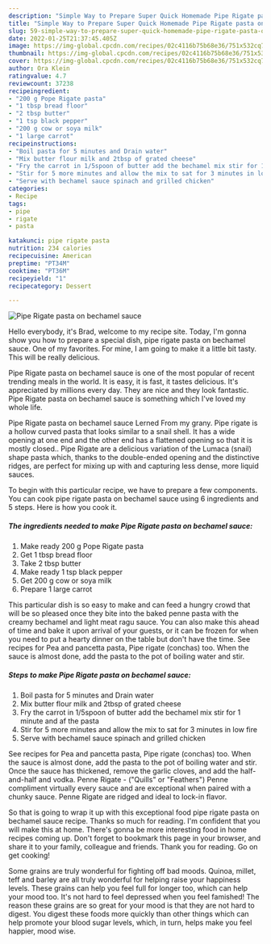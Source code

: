 ```yaml
---
description: "Simple Way to Prepare Super Quick Homemade Pipe Rigate pasta on bechamel sauce"
title: "Simple Way to Prepare Super Quick Homemade Pipe Rigate pasta on bechamel sauce"
slug: 59-simple-way-to-prepare-super-quick-homemade-pipe-rigate-pasta-on-bechamel-sauce
date: 2022-01-25T21:37:45.405Z
image: https://img-global.cpcdn.com/recipes/02c4116b75b68e36/751x532cq70/pipe-rigate-pasta-on-bechamel-sauce-recipe-main-photo.jpg
thumbnail: https://img-global.cpcdn.com/recipes/02c4116b75b68e36/751x532cq70/pipe-rigate-pasta-on-bechamel-sauce-recipe-main-photo.jpg
cover: https://img-global.cpcdn.com/recipes/02c4116b75b68e36/751x532cq70/pipe-rigate-pasta-on-bechamel-sauce-recipe-main-photo.jpg
author: Ora Klein
ratingvalue: 4.7
reviewcount: 37238
recipeingredient:
- "200 g Pope Rigate pasta"
- "1 tbsp bread floor"
- "2 tbsp butter"
- "1 tsp black pepper"
- "200 g cow or soya milk"
- "1 large carrot"
recipeinstructions:
- "Boil pasta for 5 minutes and Drain water"
- "Mix butter flour milk and 2tbsp of grated cheese"
- "Fry the carrot in 1/5spoon of butter add the bechamel mix stir for 1 minute and af the pasta"
- "Stir for 5 more minutes and allow the mix to sat for 3 minutes in low fire"
- "Serve with bechamel sauce spinach and grilled chicken"
categories:
- Recipe
tags:
- pipe
- rigate
- pasta

katakunci: pipe rigate pasta 
nutrition: 234 calories
recipecuisine: American
preptime: "PT34M"
cooktime: "PT36M"
recipeyield: "1"
recipecategory: Dessert

---
```



![Pipe Rigate pasta on bechamel sauce](https://img-global.cpcdn.com/recipes/02c4116b75b68e36/751x532cq70/pipe-rigate-pasta-on-bechamel-sauce-recipe-main-photo.jpg)

Hello everybody, it's Brad, welcome to my recipe site. Today, I'm gonna show you how to prepare a special dish, pipe rigate pasta on bechamel sauce. One of my favorites. For mine, I am going to make it a little bit tasty. This will be really delicious.

Pipe Rigate pasta on bechamel sauce is one of the most popular of recent trending meals in the world. It is easy, it is fast, it tastes delicious. It's appreciated by millions every day. They are nice and they look fantastic. Pipe Rigate pasta on bechamel sauce is something which I've loved my whole life.

Pipe Rigate pasta on bechamel sauce Lerned From my grany. Pipe rigate is a hollow curved pasta that looks similar to a snail shell. It has a wide opening at one end and the other end has a flattened opening so that it is mostly closed.. Pipe Rigate are a delicious variation of the Lumaca (snail) shape pasta which, thanks to the double-ended opening and the distinctive ridges, are perfect for mixing up with and capturing less dense, more liquid sauces.


To begin with this particular recipe, we have to prepare a few components. You can cook pipe rigate pasta on bechamel sauce using 6 ingredients and 5 steps. Here is how you cook it.

<!--inarticleads1-->

##### The ingredients needed to make Pipe Rigate pasta on bechamel sauce:

1. Make ready 200 g Pope Rigate pasta
1. Get 1 tbsp bread floor
1. Take 2 tbsp butter
1. Make ready 1 tsp black pepper
1. Get 200 g cow or soya milk
1. Prepare 1 large carrot


This particular dish is so easy to make and can feed a hungry crowd that will be so pleased once they bite into the baked penne pasta with the creamy bechamel and light meat ragu sauce. You can also make this ahead of time and bake it upon arrival of your guests, or it can be frozen for when you need to put a hearty dinner on the table but don&#39;t have the time. See recipes for Pea and pancetta pasta, Pipe rigate (conchas) too. When the sauce is almost done, add the pasta to the pot of boiling water and stir. 

<!--inarticleads2-->

##### Steps to make Pipe Rigate pasta on bechamel sauce:

1. Boil pasta for 5 minutes and Drain water
1. Mix butter flour milk and 2tbsp of grated cheese
1. Fry the carrot in 1/5spoon of butter add the bechamel mix stir for 1 minute and af the pasta
1. Stir for 5 more minutes and allow the mix to sat for 3 minutes in low fire
1. Serve with bechamel sauce spinach and grilled chicken


See recipes for Pea and pancetta pasta, Pipe rigate (conchas) too. When the sauce is almost done, add the pasta to the pot of boiling water and stir. Once the sauce has thickened, remove the garlic cloves, and add the half-and-half and vodka. Penne Rigate - (&#34;Quills&#34; or &#34;Feathers&#34;) Penne compliment virtually every sauce and are exceptional when paired with a chunky sauce. Penne Rigate are ridged and ideal to lock-in flavor. 

So that is going to wrap it up with this exceptional food pipe rigate pasta on bechamel sauce recipe. Thanks so much for reading. I'm confident that you will make this at home. There's gonna be more interesting food in home recipes coming up. Don't forget to bookmark this page in your browser, and share it to your family, colleague and friends. Thank you for reading. Go on get cooking!

Some grains are truly wonderful for fighting off bad moods. Quinoa, millet, teff and barley are all truly wonderful for helping raise your happiness levels. These grains can help you feel full for longer too, which can help your mood too. It's not hard to feel depressed when you feel famished! The reason these grains are so great for your mood is that they are not hard to digest. You digest these foods more quickly than other things which can help promote your blood sugar levels, which, in turn, helps make you feel happier, mood wise.
